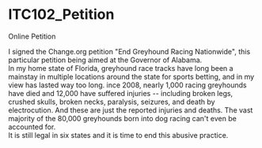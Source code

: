 # ITC102_Petition
Online Petition


I signed the Change.org petition "End Greyhound Racing Nationwide", this particular petition being aimed at the Governor of Alabama. <br>
In my home state of Florida, greyhound race tracks have long been a mainstay in multiple locations around the state for sports betting, and in my <br>
view has lasted way too long. ince 2008, nearly 1,000 racing greyhounds have died and 12,000 have suffered injuries -- including broken legs, crushed skulls, broken necks, paralysis, seizures, and death by electrocution. And these are just the reported injuries and deaths. The vast majority of the 80,000 greyhounds born into dog racing can't even be accounted for.<br>
It is still legal in six states and it is time to end this abusive practice. 
